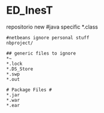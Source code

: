 # ED_InesT
repositorio new 
    #java specific
    *.class

    #netbeans ignore personal stuff
    nbproject/

    ## generic files to ignore
    *~
    *.lock
    *.DS_Store
    *.swp
    *.out

    # Package Files #
    *.jar
    *.war
    *.ear

